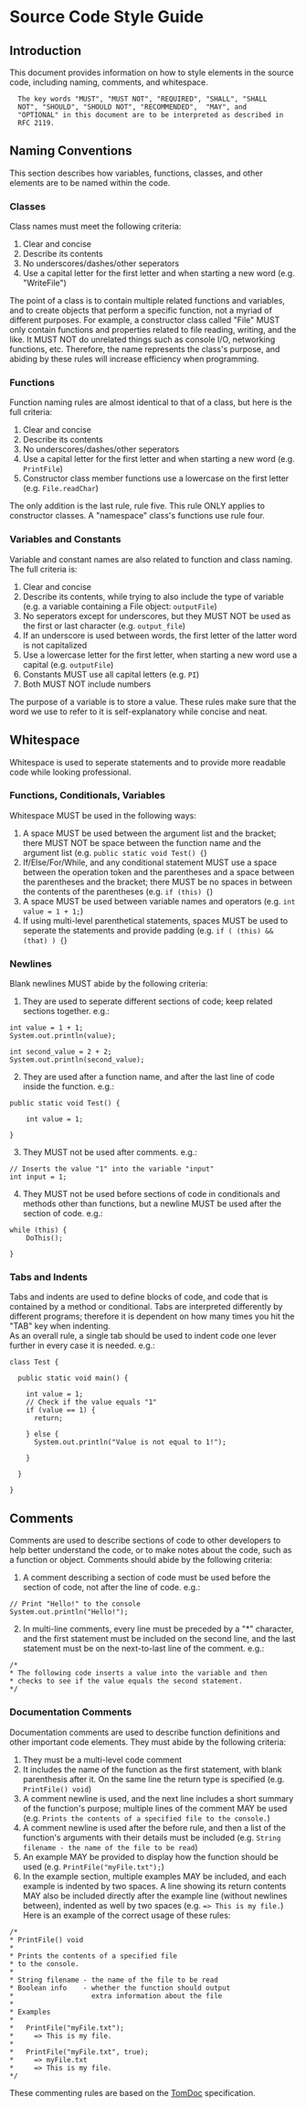 # Source Code Style Guide

## Introduction
This document provides information on how to style elements in the source code, including naming, comments, and whitespace.

      The key words "MUST", "MUST NOT", "REQUIRED", "SHALL", "SHALL
      NOT", "SHOULD", "SHOULD NOT", "RECOMMENDED",  "MAY", and
      "OPTIONAL" in this document are to be interpreted as described in
      RFC 2119.

## Naming Conventions
This section describes how variables, functions, classes, and other elements are to be named within the code.

### Classes
Class names must meet the following criteria:
1. Clear and concise
2. Describe its contents
3. No underscores/dashes/other seperators
4. Use a capital letter for the first letter and when starting a new word (e.g. "WriteFile")  

The point of a class is to contain multiple related functions and variables, and to create objects that perform a specific function, not a myriad of different purposes.
For example, a constructor class called "File" MUST only contain functions and properties related to file reading, writing, and the like. It MUST NOT do unrelated things such as console I/O, networking functions, etc.
Therefore, the name represents the class's purpose, and abiding by these rules will increase efficiency when programming.

### Functions
Function naming rules are almost identical to that of a class, but here is the full criteria:
1. Clear and concise
2. Describe its contents
3. No underscores/dashes/other seperators
4. Use a capital letter for the first letter and when starting a new word (e.g. `PrintFile`)
5. Constructor class member functions use a lowercase on the first letter (e.g. `File.readChar`)

The only addition is the last rule, rule five. This rule ONLY applies to constructor classes. A "namespace" class's functions use rule four.

### Variables and Constants
Variable and constant names are also related to function and class naming. The full criteria is:
1. Clear and concise
2. Describe its contents, while trying to also include the type of variable (e.g. a variable containing a File object: `outputFile`)
3. No seperators except for underscores, but they MUST NOT be used as the first or last character (e.g. `output_file`)
5. If an underscore is used between words, the first letter of the latter word is not capitalized
6. Use a lowercase letter for the first letter, when starting a new word use a capital (e.g. `outputFile`)
7. Constants MUST use all capital letters (e.g. `PI`)
8. Both MUST NOT include numbers

The purpose of a variable is to store a value. These rules make sure that the word we use to refer to it is self-explanatory while concise and neat.

## Whitespace
Whitespace is used to seperate statements and to provide more readable code while looking professional.

### Functions, Conditionals, Variables
Whitespace MUST be used in the following ways:
1. A space MUST be used between the argument list and the bracket; there MUST NOT be space between the function name and the argument list (e.g. `public static void Test() {`)
2. If/Else/For/While, and any conditional statement MUST use a space between the operation token and the parentheses and a space between the parentheses and the bracket; there MUST be no spaces in between the contents of the parentheses (e.g. `if (this) {`)
3. A space MUST be used between variable names and operators (e.g. `int value = 1 + 1;`)
4. If using multi-level parenthetical statements, spaces MUST be used to seperate the statements and provide padding (e.g. `if ( (this) && (that) ) {`)

### Newlines
Blank newlines MUST abide by the following criteria:
1. They are used to seperate different sections of code; keep related sections together. e.g.:
```
int value = 1 + 1;
System.out.println(value);

int second_value = 2 + 2;
System.out.println(second_value);
```
2. They are used after a function name, and after the last line of code inside the function. e.g.:
```
public static void Test() {

    int value = 1;
    
}
```
3. They MUST not be used after comments. e.g.:
```
// Inserts the value "1" into the variable "input"
int input = 1;
```
4. They MUST not be used before sections of code in conditionals and methods other than functions, but a newline MUST be used after the section of code. e.g.:
```
while (this) {
    DoThis();
    
}
```

### Tabs and Indents
Tabs and indents are used to define blocks of code, and code that is contained by a method or conditional. Tabs are interpreted differently by different programs; therefore it is dependent on how many times you hit the "TAB" key when indenting.  
As an overall rule, a single tab should be used to indent code one lever further in every case it is needed. e.g.:
```
class Test {

  public static void main() {
    
    int value = 1;
    // Check if the value equals "1"
    if (value == 1) {
      return;
      
    } else {
      System.out.println("Value is not equal to 1!");
      
    }
    
  }
  
}
```

## Comments
Comments are used to describe sections of code to other developers to help better understand the code, or to make notes about the code, such as a function or object.
Comments should abide by the following criteria:  
1. A comment describing a section of code must be used before the section of code, not after the line of code. e.g.:
```
// Print "Hello!" to the console
System.out.println("Hello!");
```
2. In multi-line comments, every line must be preceded by a "*" character, and the first statement must be included on the second line, and the last statement must be on the next-to-last line of the comment. e.g.:
```
/*
* The following code inserts a value into the variable and then
* checks to see if the value equals the second statement.
*/
```

### Documentation Comments
Documentation comments are used to describe function definitions and other important code elements. They must abide by the following criteria:
1. They must be a multi-level code comment
2. It includes the name of the function as the first statement, with blank parenthesis after it. On the same line the return type is specified (e.g. `PrintFile() void`)
3. A comment newline is used, and the next line includes a short summary of the function's purpose; multiple lines of the comment MAY be used (e.g. `Prints the contents of a specified file to the console.`)
4. A comment newline is used after the before rule, and then a list of the function's arguments with their details must be included (e.g. `String filename - the name of the file to be read`)
5. An example MAY be provided to display how the function should be used (e.g. `PrintFile("myFile.txt");`)
6. In the example section, multiple examples MAY be included, and each example is indented by two spaces. A line showing its return contents MAY also be included directly after the example line (without newlines between), indented as well by two spaces (e.g. `=> This is my file.`)
Here is an example of the correct usage of these rules:
```
/*
* PrintFile() void
* 
* Prints the contents of a specified file
* to the console.
*
* String filename - the name of the file to be read
* Boolean info    - whether the function should output
*                   extra information about the file
*
* Examples
*
*   PrintFile("myFile.txt");
*     => This is my file.
*
*   PrintFile("myFile.txt", true);
*     => myFile.txt
*     => This is my file.
*/
```
These commenting rules are based on the [TomDoc](http://tomdoc.org/) specification.
